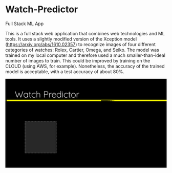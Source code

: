 # Watch-Predictor
Full Stack ML App

This is a full stack web application that combines web technologies and ML tools. It uses a slightly modified version of the Xception model (https://arxiv.org/abs/1610.02357) to recognize
images of four different categories of watches: Rolex, Cartier, Omega, and Seiko. The model was trained on my local computer and therefore used a much smaller-than-ideal
number of images to train. This could be improved by training on the CLOUD (using AWS, for example). Nonetheless, the accuracy of 
the trained model is acceptable, with a test accuracy of about 80%. 

![](classifier.gif)

